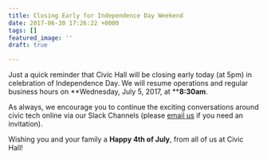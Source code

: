 ```yaml
---
title: Closing Early for Independence Day Weekend
date: 2017-06-30 17:26:22 +0000
tags: []
featured_image: ''
draft: true

---
```



Just a quick reminder that Civic Hall will be closing early today (at 5pm) in celebration of Independence Day. We will resume operations and regular business hours on **Wednesday, July 5, 2017, at ****8:30am**.

As always, we encourage you to continue the exciting conversations around civic tech online via our Slack Channels (please [email us](mailto:community@civichall.org) if you need an invitation).

Wishing you and your family a **Happy 4th of July**, from all of us at Civic Hall!
